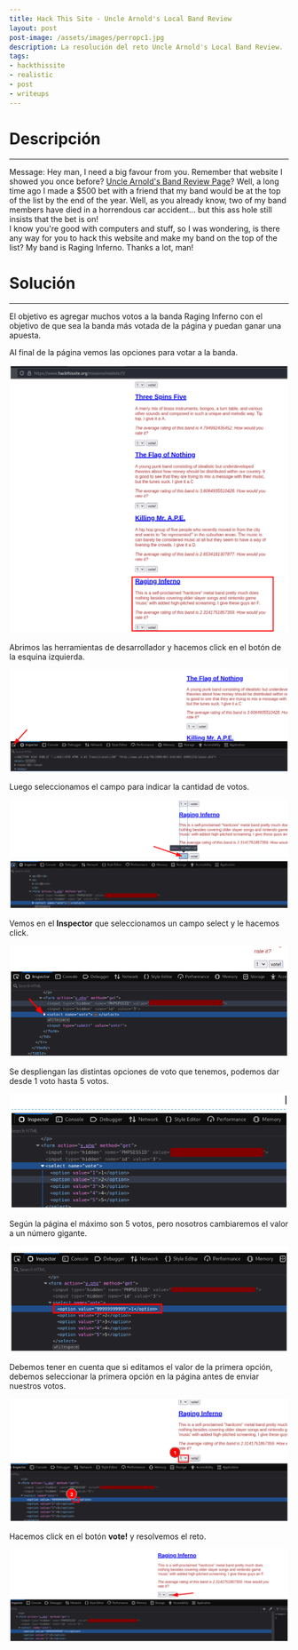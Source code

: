 ```yaml
---
title: Hack This Site - Uncle Arnold's Local Band Review
layout: post
post-image: /assets/images/perropc1.jpg 
description: La resolución del reto Uncle Arnold's Local Band Review. 
tags:
- hackthissite
- realistic
- post
- writeups
---
```

# Descripción
---

Message: Hey man, I need a big favour from you. Remember that website I showed you once before? [Uncle Arnold's Band Review Page](https://www.hackthissite.org/missions/realistic/1/)? Well, a long time ago I made a $500 bet with a friend that my band would be at the top of the list by the end of the year. Well, as you already know, two of my band members have died in a horrendous car accident... but this ass hole still insists that the bet is on!  
I know you're good with computers and stuff, so I was wondering, is there any way for you to hack this website and make my band on the top of the list? My band is Raging Inferno. Thanks a lot, man!


# Solución
---

El objetivo es agregar muchos votos a la banda Raging Inferno con el objetivo de que sea la banda más votada de la página y puedan ganar una apuesta. 

Al final de la página vemos las opciones para votar a la banda.

![](/images/images-hts-realistic/lab1-1.png)

Abrimos las herramientas de desarrollador y hacemos click en el botón de la esquina izquierda.

![](/images/images-hts-realistic/lab1-2.png)

Luego seleccionamos el campo para indicar la cantidad de votos.

![](/images/images-hts-realistic/lab1-3.png)

Vemos en el **Inspector** que seleccionamos un campo select y le hacemos click.

![](/images/images-hts-realistic/lab1-4.png)

Se despliengan las distintas opciones de voto que tenemos, podemos dar desde 1 voto hasta 5 votos.

![](/images/images-hts-realistic/lab1-5.png)

Según la página el máximo son 5 votos, pero nosotros cambiaremos el valor a un número gigante.

![](/images/images-hts-realistic/lab1-6.png)

Debemos tener en cuenta que si editamos el valor de la primera opción, debemos seleccionar la primera opción en la página antes de enviar nuestros votos.

![](/images/images-hts-realistic/lab1-8.png)

Hacemos click en el botón **vote!** y resolvemos el reto.

![](/images/images-hts-realistic/lab1-7.png)





